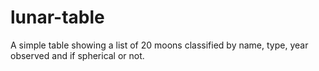 # lunar-table
A simple table showing a list of 20 moons classified by name, type, year observed and if spherical or not.
